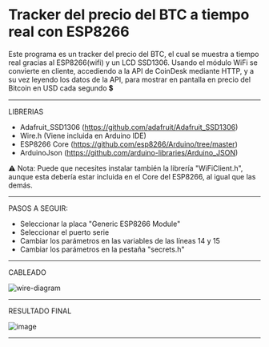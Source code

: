 # Tracker del precio del BTC a tiempo real con ESP8266
Este programa es un tracker del precio del BTC, el cual se muestra a tiempo real gracias al ESP8266(wifi) y un LCD SSD1306. Usando el módulo WiFi se convierte en cliente, accediendo a la API de CoinDesk mediante HTTP, y a su vez leyendo los datos de la API, para mostrar en pantalla en precio del Bitcoin en USD cada segundo 💲

-----------------------------------------------------------------------------------------------------------------------------------------------------------------------------------------

LIBRERIAS

- Adafruit_SSD1306 (https://github.com/adafruit/Adafruit_SSD1306)
- Wire.h (Viene incluida en Arduino IDE)
- ESP8266 Core (https://github.com/esp8266/Arduino/tree/master)
- ArduinoJson (https://github.com/arduino-libraries/Arduino_JSON)

⚠ Nota: Puede que necesites instalar también la librería "WiFiClient.h", aunque esta debería estar incluida en el Core del ESP8266, al igual que las demás.


-----------------------------------------------------------------------------------------------------------------------------------------------------------------------------------------

PASOS A SEGUIR:

- Seleccionar la placa "Generic ESP8266 Module"
- Seleccionar el puerto serie
- Cambiar los parámetros en las variables de las líneas 14 y 15
- Cambiar los parámetros en la pestaña "secrets.h"

-----------------------------------------------------------------------------------------------------------------------------------------------------------------------------------------

CABLEADO

![wire-diagram](https://github.com/Ivxn-Rms/Precio-de-BTC-con-ESP8266-a-tiempo-real/assets/74296930/f5933080-764a-4733-8b97-98c53725967c)

-----------------------------------------------------------------------------------------------------------------------------------------------------------------------------------------

RESULTADO FINAL

![image](https://github.com/Ivxn-Rms/Precio-de-BTC-con-ESP8266-a-tiempo-real/assets/74296930/d2e9b102-3708-4eb3-be19-4342ed259032)

-----------------------------------------------------------------------------------------------------------------------------------------------------------------------------------------
